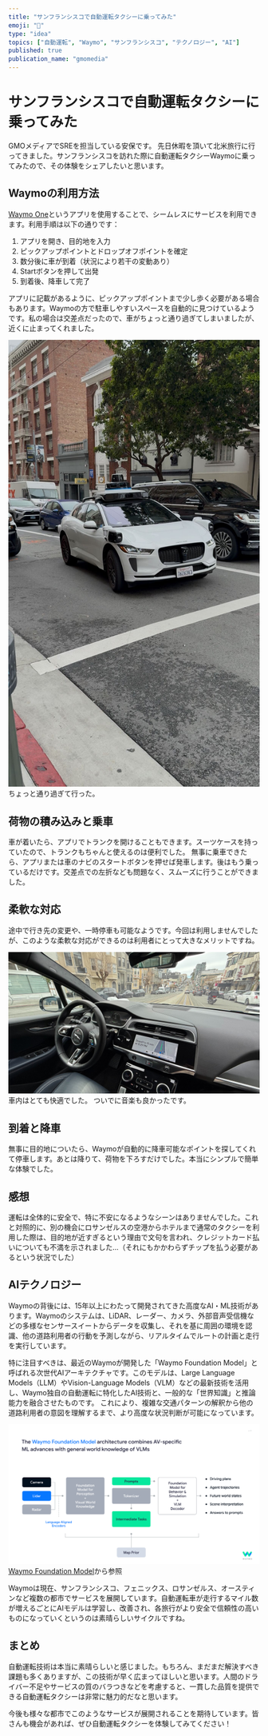 ```yaml
---
title: "サンフランシスコで自動運転タクシーに乗ってみた"
emoji: "🚕"
type: "idea"
topics: ["自動運転", "Waymo", "サンフランシスコ", "テクノロジー", "AI"]
published: true
publication_name: "gmomedia"
---
```


# サンフランシスコで自動運転タクシーに乗ってみた

GMOメディアでSREを担当している安保です。
先日休暇を頂いて北米旅行に行ってきました。サンフランシスコを訪れた際に自動運転タクシーWaymoに乗ってみたので、その体験をシェアしたいと思います。

## Waymoの利用方法

[Waymo One](https://waymo.com/waymo-one/)というアプリを使用することで、シームレスにサービスを利用できます。利用手順は以下の通りです：

1. アプリを開き、目的地を入力
2. ピックアップポイントとドロップオフポイントを確定
3. 数分後に車が到着（状況により若干の変動あり）
4. Startボタンを押して出発
5. 到着後、降車して完了

アプリに記載があるように、ピックアップポイントまで少し歩く必要がある場合もあります。Waymoの方で駐車しやすいスペースを自動的に見つけているようです。私の場合は交差点だったので、車がちょっと通り過ぎてしまいましたが、近くに止まってくれました。

![](/images/waymo-autonomous/outside.png)
ちょっと通り過ぎて行った。

## 荷物の積み込みと乗車

車が着いたら、アプリでトランクを開けることもできます。スーツケースを持っていたので、トランクもちゃんと使えるのは便利でした。
無事に乗車できたら、アプリまたは車のナビのスタートボタンを押せば発車します。後はもう乗っているだけです。交差点での左折なども問題なく、スムーズに行うことができました。

## 柔軟な対応

途中で行き先の変更や、一時停車も可能なようです。今回は利用しませんでしたが、このような柔軟な対応ができるのは利用者にとって大きなメリットですね。

![](/images/waymo-autonomous/inside.png)
車内はとても快適でした。
ついでに音楽も良かったです。

## 到着と降車

無事に目的地についたら、Waymoが自動的に降車可能なポイントを探してくれて停車します。あとは降りて、荷物を下ろすだけでした。本当にシンプルで簡単な体験でした。

## 感想

運転は全体的に安全で、特に不安になるようなシーンはありませんでした。これと対照的に、別の機会にロサンゼルスの空港からホテルまで通常のタクシーを利用した際は、目的地が近すぎるという理由で文句を言われ、クレジットカード払いについても不満を示されました...（それにもかかわらずチップを払う必要があるという状況でした）

## AIテクノロジー

Waymoの背後には、15年以上にわたって開発されてきた高度なAI・ML技術があります。Waymoのシステムは、LiDAR、レーダー、カメラ、外部音声受信機などの多様なセンサースイートからデータを収集し、それを基に周囲の環境を認識、他の道路利用者の行動を予測しながら、リアルタイムでルートの計画と走行を実行しています。

特に注目すべきは、最近のWaymoが開発した「Waymo Foundation Model」と呼ばれる次世代AIアーキテクチャです。このモデルは、Large Language Models（LLM）やVision-Language Models（VLM）などの最新技術を活用し、Waymo独自の自動運転に特化したAI技術と、一般的な「世界知識」と推論能力を融合させたものです。
これにより、複雑な交通パターンの解釈から他の道路利用者の意図を理解するまで、より高度な状況判断が可能になっています。

![](/images/waymo-autonomous/wfm.png)
[Waymo Foundation Model](https://waymo.com/blog/2024/10/ai-and-ml-at-waymo/)から参照

Waymoは現在、サンフランシスコ、フェニックス、ロサンゼルス、オースティンなど複数の都市でサービスを展開しています。自動運転車が走行するマイル数が増えるごとにAIモデルは学習し、改善され、各旅行がより安全で信頼性の高いものになっていくというのは素晴らしいサイクルですね。

## まとめ

自動運転技術は本当に素晴らしいと感じました。もちろん、まだまだ解決すべき課題も多くありますが、この技術が早く広まってほしいと思います。人間のドライバー不足やサービスの質のバラつきなどを考慮すると、一貫した品質を提供できる自動運転タクシーは非常に魅力的だなと思います。

今後も様々な都市でこのようなサービスが展開されることを期待しています。皆さんも機会があれば、ぜひ自動運転タクシーを体験してみてください！